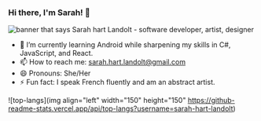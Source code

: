 ### Hi there, I'm Sarah! 👋
<img src="https://github.com/sarah-hart-landolt/sarah-hart-landolt/blob/master/Sarah%20Hart%20Landolt.png" alt="banner that says Sarah hart Landolt - software developer, artist, designer">

- 🌱 I’m currently learning Android while sharpening my skills in C#, JavaScript, and React. 
- 📫 How to reach me: sarah.hart.landolt@gmail.com
- 😄 Pronouns: She/Her
- ⚡ Fun fact: I speak French fluently and am an abstract artist.


![top-langs](img align="left" width="150" height="150" https://github-readme-stats.vercel.app/api/top-langs?username=sarah-hart-landolt)
<!--
**sarah-hart-landolt/sarah-hart-landolt** is a ✨ _special_ ✨ repository because its `README.md` (this file) appears on your GitHub profile.

Here are some ideas to get you started:
![github stats](https://github-readme-stats.vercel.app/api?username=sarah-hart-landolt)

- 🔭 I’m currently working on ...
- 🌱 I’m currently learning ...
- 👯 I’m looking to collaborate on ...
- 🤔 I’m looking for help with ...
- 💬 Ask me about ...
- 📫 How to reach me: ...
- 😄 Pronouns: ...
- ⚡ Fun fact: ...
-->
